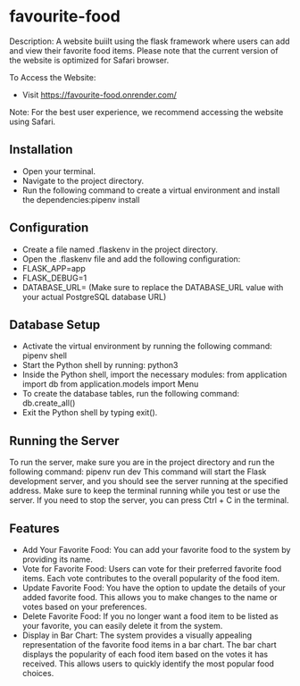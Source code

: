 # favourite-food

Description: A website buiilt using the flask framework where users can add and view their favorite food items. Please note that the current version of the website is optimized for Safari browser.

To Access the Website:
- Visit https://favourite-food.onrender.com/


Note: For the best user experience, we recommend accessing the website using Safari. 

## Installation
- Open your terminal.
- Navigate to the project directory.
- Run the following command to create a virtual environment and install the dependencies:pipenv install

## Configuration
- Create a file named .flaskenv in the project directory.
- Open the .flaskenv file and add the following configuration:
- FLASK_APP=app
- FLASK_DEBUG=1
- DATABASE_URL= (Make sure to replace the DATABASE_URL value with your actual PostgreSQL database URL)

## Database Setup
- Activate the virtual environment by running the following command: pipenv shell
- Start the Python shell by running: python3
- Inside the Python shell, import the necessary modules:
from application import db
from application.models import Menu
- To create the database tables, run the following command: db.create_all()
- Exit the Python shell by typing exit().

## Running the Server
To run the server, make sure you are in the project directory and run the following command: pipenv run dev
This command will start the Flask development server, and you should see the server running at the specified address.
Make sure to keep the terminal running while you test or use the server. If you need to stop the server, you can press Ctrl + C in the terminal.

## Features

- Add Your Favorite Food: You can add your favorite food to the system by providing its name. 
- Vote for Favorite Food: Users can vote for their preferred favorite food items. Each vote contributes to the overall popularity of the food item.
- Update Favorite Food: You have the option to update the details of your added favorite food. This allows you to make changes to the name or votes based on your preferences.
- Delete Favorite Food: If you no longer want a food item to be listed as your favorite, you can easily delete it from the system.
- Display in Bar Chart: The system provides a visually appealing representation of the favorite food items in a bar chart. The bar chart displays the popularity of each food item based on the votes it has received. This allows users to quickly identify the most popular food choices.



